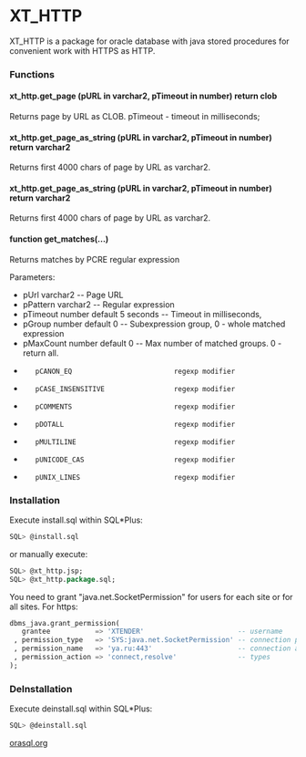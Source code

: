 # XT_HTTP

XT_HTTP is a package for oracle database with java stored procedures for convenient work with HTTPS as HTTP.

### Functions
####  xt_http.get_page (pURL in varchar2, pTimeout in number) return clob
Returns page by URL as CLOB.
pTimeout - timeout in milliseconds;

#### xt_http.get_page_as_string (pURL in varchar2, pTimeout in number) return varchar2
Returns first 4000 chars of page by URL as varchar2. 

#### xt_http.get_page_as_string (pURL in varchar2, pTimeout in number) return varchar2
Returns first 4000 chars of page by URL as varchar2. 

####   function get_matches(...)
Returns matches by PCRE regular expression

Parameters:
  -    pUrl      varchar2                 -- Page URL
  -    pPattern  varchar2                 -- Regular expression
  -    pTimeout  number default 5 seconds -- Timeout in milliseconds,
  -    pGroup    number default 0         -- Subexpression group, 0 - whole matched expression
  -    pMaxCount number default 0         -- Max number of matched groups. 0 - return all.
  -        pCANON_EQ                         regexp modifier
  -        pCASE_INSENSITIVE                 regexp modifier
  -        pCOMMENTS                         regexp modifier
  -        pDOTALL                           regexp modifier
  -        pMULTILINE                        regexp modifier
  -        pUNICODE_CAS                      regexp modifier
  -        pUNIX_LINES                       regexp modifier


### Installation

Execute install.sql within SQL*Plus:

```sql
SQL> @install.sql
```
or manually execute:
```sql
SQL> @xt_http.jsp;
SQL> @xt_http.package.sql;
```

You need to grant "java.net.SocketPermission" for users for each site or for all sites. 
For https: 

```sql
dbms_java.grant_permission(
   grantee           => 'XTENDER'                       -- username
 , permission_type   => 'SYS:java.net.SocketPermission' -- connection permission
 , permission_name   => 'ya.ru:443'                     -- connection address and port
 , permission_action => 'connect,resolve'               -- types
);
```

### DeInstallation

Execute deinstall.sql within SQL*Plus:

```sql
SQL> @deinstall.sql
```

[orasql.org][1]

[1]:http://orasql.org
